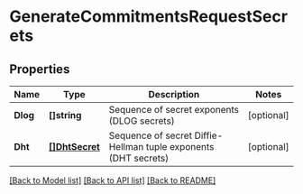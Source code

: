 # GenerateCommitmentsRequestSecrets

## Properties

Name | Type | Description | Notes
------------ | ------------- | ------------- | -------------
**Dlog** | **[]string** | Sequence of secret exponents (DLOG secrets) | [optional] 
**Dht** | [**[]DhtSecret**](DhtSecret.md) | Sequence of secret Diffie-Hellman tuple exponents (DHT secrets) | [optional] 

[[Back to Model list]](../README.md#documentation-for-models) [[Back to API list]](../README.md#documentation-for-api-endpoints) [[Back to README]](../README.md)


